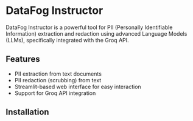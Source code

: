 # DataFog Instructor

DataFog Instructor is a powerful tool for PII (Personally Identifiable Information) extraction and redaction using advanced Language Models (LLMs), specifically integrated with the Groq API.

## Features

- PII extraction from text documents
- PII redaction (scrubbing) from text
- Streamlit-based web interface for easy interaction
- Support for Groq API integration

## Installation
